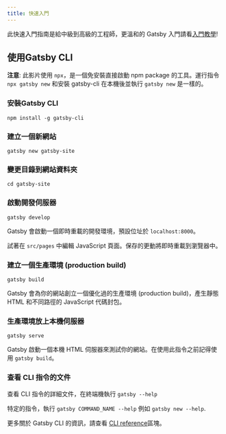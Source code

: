 ```yaml
---
title: 快速入門
---
```


此快速入門指南是給中級到高級的工程師，更溫和的 Gatsby 入門請看[入門教學](/tutorial/)!

## 使用Gatsby CLI

<EggheadEmbed
  lessonLink="https://egghead.io/lessons/gatsby-quick-start-with-gatsby-create-develop-and-build-gatsby-sites-from-the-command-line"
  lessonTitle="快速開始使用 Gatsby: 在命令列內建立、開發和建構 Gatsby 網站"
/>

**注意**: 此影片使用 `npx`，是一個免安裝直接啟動 npm package 的工具。運行指令 `npx gatsby new` 和安裝 gatsby-cli 在本機後並執行 `gatsby new` 是一樣的。

### 安裝Gatsby CLI

```shell
npm install -g gatsby-cli
```

### 建立一個新網站

```shell
gatsby new gatsby-site
```

### 變更目錄到網站資料夾

```shell
cd gatsby-site
```

### 啟動開發伺服器

```shell
gatsby develop
```

Gatsby 會啟動一個即時重載的開發環境，預設位址於 `localhost:8000`。

試著在 `src/pages` 中編輯 JavaScript 頁面。保存的更動將即時重載到瀏覽器中。

### 建立一個生產環境 (production build)

```shell
gatsby build
```

Gatsby 會為你的網站創立一個優化過的生產環境 (production build)，產生靜態 HTML 和不同路徑的 JavaScript 代碼封包。

### 生產環境放上本機伺服器

```shell
gatsby serve
```

Gatsby 啟動一個本機 HTML 伺服器來測試你的網站。在使用此指令之前記得使用 `gatsby build`。

### 查看 CLI 指令的文件

查看 CLI 指令的詳細文件，在終端機執行 `gatsby --help`

特定的指令，執行 `gatsby COMMAND_NAME --help` 例如 `gatsby new --help`.

更多關於 Gatsby CLI 的資訊，請查看 [CLI reference](/docs/gatsby-cli/)區塊。
